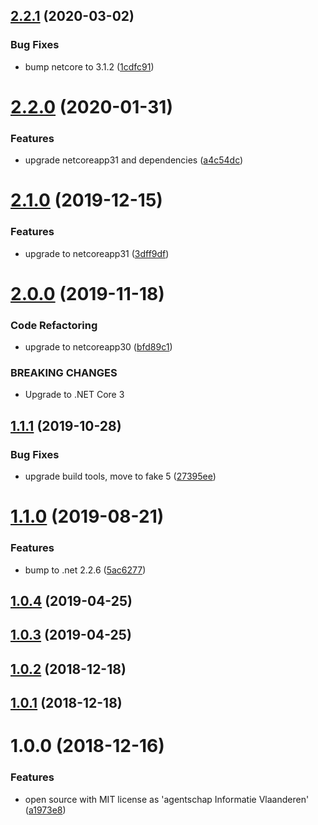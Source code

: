 ## [2.2.1](https://github.com/informatievlaanderen/hashcode-calculator/compare/v2.2.0...v2.2.1) (2020-03-02)


### Bug Fixes

* bump netcore to 3.1.2 ([1cdfc91](https://github.com/informatievlaanderen/hashcode-calculator/commit/1cdfc91e384a334b631665a9223e8d4b95240d12))

# [2.2.0](https://github.com/informatievlaanderen/hashcode-calculator/compare/v2.1.0...v2.2.0) (2020-01-31)


### Features

* upgrade netcoreapp31 and dependencies ([a4c54dc](https://github.com/informatievlaanderen/hashcode-calculator/commit/a4c54dce3554f7610a5b13857a9032cf7c13d1c1))

# [2.1.0](https://github.com/informatievlaanderen/hashcode-calculator/compare/v2.0.0...v2.1.0) (2019-12-15)


### Features

* upgrade to netcoreapp31 ([3dff9df](https://github.com/informatievlaanderen/hashcode-calculator/commit/3dff9df88ef31dd579f6676a0c18dc46292ed57f))

# [2.0.0](https://github.com/informatievlaanderen/hashcode-calculator/compare/v1.1.1...v2.0.0) (2019-11-18)


### Code Refactoring

* upgrade to netcoreapp30 ([bfd89c1](https://github.com/informatievlaanderen/hashcode-calculator/commit/bfd89c1))


### BREAKING CHANGES

* Upgrade to .NET Core 3

## [1.1.1](https://github.com/informatievlaanderen/hashcode-calculator/compare/v1.1.0...v1.1.1) (2019-10-28)


### Bug Fixes

* upgrade build tools, move to fake 5 ([27395ee](https://github.com/informatievlaanderen/hashcode-calculator/commit/27395ee))

# [1.1.0](https://github.com/informatievlaanderen/hashcode-calculator/compare/v1.0.4...v1.1.0) (2019-08-21)


### Features

* bump to .net 2.2.6 ([5ac6277](https://github.com/informatievlaanderen/hashcode-calculator/commit/5ac6277))

## [1.0.4](https://github.com/informatievlaanderen/hashcode-calculator/compare/v1.0.3...v1.0.4) (2019-04-25)

## [1.0.3](https://github.com/informatievlaanderen/hashcode-calculator/compare/v1.0.2...v1.0.3) (2019-04-25)

## [1.0.2](https://github.com/informatievlaanderen/hashcode-calculator/compare/v1.0.1...v1.0.2) (2018-12-18)

## [1.0.1](https://github.com/informatievlaanderen/hashcode-calculator/compare/v1.0.0...v1.0.1) (2018-12-18)

# 1.0.0 (2018-12-16)


### Features

* open source with MIT license as 'agentschap Informatie Vlaanderen' ([a1973e8](https://github.com/informatievlaanderen/hashcode-calculator/commit/a1973e8))

